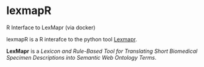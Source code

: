 # lexmapR


R Interface to LexMapr (via docker)


lexmapR is a R interafce to the python tool [Lexmapr](https://github.com/Public-Health-Bioinformatics/LexMapr). 

**LexMapr** is a _Lexicon and Rule-Based Tool for Translating Short Biomedical Specimen Descriptions into Semantic Web Ontology Terms_.
